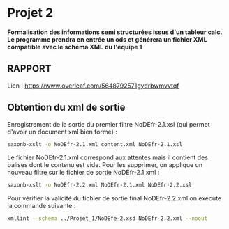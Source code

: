# Projet 2 

**Formalisation des informations semi structurées issus d'un tableur calc. Le programme prendra en entrée un ods et générera un fichier XML compatible avec le schéma XML du l'équipe 1**


## RAPPORT
Lien : https://www.overleaf.com/5648792571gydrbwmvvtqf

## Obtention du xml de sortie

Enregistrement de la sortie du premier filtre NoDEfr-2.1.xsl (qui permet d'avoir un document xml bien formé) :

```bash
saxonb-xslt -o NoDEfr-2.1.xml content.xml NoDEfr-2.1.xsl
```
Le fichier NoDEfr-2.1.xml correspond aux attentes mais il contient des balises dont le contenu est vide. Pour les supprimer, on applique un nouveau filtre sur le fichier de sortie NoDEfr-2.1.xml :

```bash
saxonb-xslt -o NoDEfr-2.2.xml NoDEfr-2.1.xml NoDEfr-2.2.xsl

```
Pour vérifier la validité du fichier de sortie final NoDEfr-2.2.xml on exécute la commande suivante : 

```bash
xmllint --schema ../Projet_1/NoDEfe-2.xsd NoDEfr-2.2.xml --noout
```
